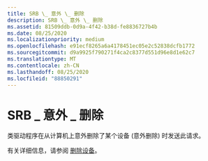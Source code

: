 ```yaml
---
title: SRB \_ 意外 \_ 删除
description: SRB \_ 意外 \_ 删除
ms.assetid: 81509ddb-0d9a-4f42-b38d-fe8836727b4b
ms.date: 08/25/2020
ms.localizationpriority: medium
ms.openlocfilehash: e91ecf8265a6a4178451ec05e2c52838dcfb1772
ms.sourcegitcommit: d9a9925f790271f4ca2c8377d551d96e8d1e62c7
ms.translationtype: MT
ms.contentlocale: zh-CN
ms.lasthandoff: 08/25/2020
ms.locfileid: "88850291"
---
```

# <a name="srb_surprise_removal"></a>SRB \_ 意外 \_ 删除

类驱动程序在从计算机上意外删除了某个设备 (意外删除) 时发送此请求。

有关详细信息，请参阅 [删除设备](https://docs.microsoft.com/windows-hardware/drivers/kernel/removing-a-device-in-a-function-driver)。
